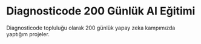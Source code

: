 # Diagnosticode 200 Günlük AI Eğitimi
 Diagnosticode topluluğu olarak 200 günlük yapay zeka kampımızda yaptığım projeler.
